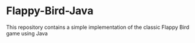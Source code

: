 # Flappy-Bird-Java
This repository contains a simple implementation of the classic Flappy Bird game using Java
